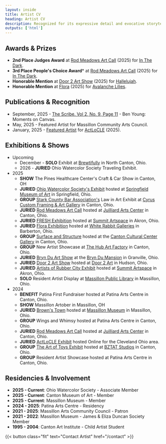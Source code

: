 ```yaml
---
layout: inside
title: Artist CV
heading: Artist CV
description: Recognized for its expressive detail and evocative storytelling. Ben's art has been featured in regional publications, awarded honors, and showcased in solo and group exhibitions. He is an active member of several arts organizations and is committed to fostering creative engagement within his local arts community.
outputs: ['html']
---
```


## Awards & Prizes ##
  * **2nd Place Judges Award** at [Rod Meadows Art Call](https://www.juilliardartscenter.com/rod-meadows-art-call.html) (2025) for [In The Dark](/artwork/in-the-dark/).
  * **3rd Place People's Choice Award*** at [Rod Meadows Art Call](https://www.juilliardartscenter.com/rod-meadows-art-call.html) (2025) for [In The Dark](/artwork/in-the-dark/).
  * **Honorable Mention** at [Door 2 Art Show](https://www.door2art.com/artshow) (2025) for [Hallelujah](/artwork/hallelujah).
  * **Honorable Mention** at [Flora](https://www.whiterabbitgalleries.org/event-details/flora-3rd-annual-juried-exhibition-2025-01-17-16-00) (2025) for [Avalanche Lilies](/artwork/avalanche-lilies).

## Publications & Recognition ##
  * September, 2025 - [The Scribe. Vol 2, No. 9, Page 11](https://the-scribe.org/read-edition.php?file=The+Scribe+19th+Edition.pdf) - Ben Young: Moments on Canvas.
  * May, 2025 - Featured Artist for Massillon Community Arts Council.
  * January, 2025 - [Featured Artist](https://www.instagram.com/p/DFfNgCKuv17/) for [ActLoCLE](https://www.actlocle.org/) (2025).

## Exhibitions & Shows ##

  * Upcoming
    * December - **SOLO** Exhibit at [Brewtifully](https://www.tracydawnbrewer.com) in North Canton, Ohio.
    * 2026 - **JURIED** Ohio Watercolor Society Traveling Exhibit.
  * 2025
    * **SHOW** The Pines Healthcare Center's Craft & Car Show in Canton, OH
    * **JURIED** [Ohio Watercolor Society's Exhibit](https://www.ohiowatercolorsociety.org/watercolor-ohio-2025) hosted at [Springfield Museum of Art](https://www.springfieldart.net) in Springfield, Ohio.
    * **GROUP** [Stark County Bar Association's](https://starkctybar.com) Law in Art Exhibit at [Cyrus Custom Framing & Art Gallery](https://www.cyruscustom.com) in Canton, Ohio.
    * **JURIED**  [Rod Meadows Art Call](https://www.juilliardartscenter.com/rod-meadows-art-call.html) hosted at [Juilliard Arts Center](https://www.juilliardartscenter.com) in Canton, Ohio.
    * **JURIED** [FRESH Exhibition](https://www.summitartspace.org/fresh-2025/) hosted at [Summit Artspace](https://www.summitartspace.org) in Akron, Ohio.
    * **JURIED** [Flora Exhibition](https://www.whiterabbitgalleries.org/event-details/flora-3rd-annual-juried-exhibition-2025-01-17-16-00) hosted at [White Rabbit Galleries](https://www.whiterabbitgalleries.org) in Barberton, Ohio.
    * **GROUP** [Surface and Structure](https://artsinstark.com/surface-and-structure-a-dialogue-in-texture-opens-january-16-at-the-cultural-center-gallery/?fbclid=IwY2xjawHs4upleHRuA2FlbQIxMAABHVuxYcp1388QiP1wHwfzSl_zD5yaXzqCEaEzwQRiffFD4fi50l4KhCRbIQ_aem_y6Loqj6coj59e3x-HEd1yg) hosted at the [Canton Cultural Center Gallery](https://culturalcenterforthearts.com) in Canton, Ohio.
    * **GROUP** New Artist Showcase at [The Hub Art Factory](https://www.thehubcanton.com) in Canton, Ohio.
    * **JURIED** [Bryn Du Art Show](https://www.bryndu.com/bryn-du-art-show) at the [Bryn Du Mansion](https://www.bryndu.com) in Granville, Ohio.
    * **JURIED** [Door 2 Art Show](https://www.door2art.com/artshow) hosted at [Door 2 Art](https://www.door2art.com) in Hudson, Ohio.
    * **JURIED** [Artists of Rubber City Exhibit](https://www.summitartspace.org/aorc-juried-exhibition-2025/) hosted at [Summit Artspace](https://www.summitartspace.org) in Akron, Ohio.
    * **SOLO** Resident Artist Display at [Massillon Public Library](https://www.massillonlibrary.org) in Massillon, Ohio.
  * 2024
    * **BENEFIT** Patina First Fundraiser hosted at Patina Arts Centre in Canton, Ohio.
    * **SHOW** Massillon Artober in Massillon, OH
    * **JURIED**  [Brown's Town](https://paulbrownmuseum.org/exhibits/detail/browns-town-art-inspired-by-ohios-football-heritage) hosted at [Massillon Museum](http://massillonmuseum.org/) in Massillon, Ohio.
    * **GROUP** Wings and Whimsy hosted at Patina Arts Centre in Canton, Ohio.
    * **JURIED**  [Rod Meadows Art Call](https://www.juilliardartscenter.com/ron-meadows-art-call-2024.html) hosted at [Juilliard Arts Center](https://www.juilliardartscenter.com) in Canton, Ohio.
    * **JURIED**  [ActLoCLE Exhibit](https://www.actlocle.org/) hosted Online for the Cleveland Ohio area.
    * **GROUP** [The Art of Toys Exhibit](https://www.facebook.com/events/886574973454122) hosted at [BZTAT Studios](http://bztatstudios.com) in Canton, Ohio.
    * **GROUP** Resident Artist Showcase hosted at Patina Arts Centre in Canton, Ohio.

## Residencies & Involvement ##

  * **2025 - Current**: Ohio Watercolor Society - Associate Member
  * **2025 - Current**: Canton Museum of Art - Member
  * **2025 - Current**: Massillon Museum - Member
  * **2024 - 2025**: Patina Arts Centre - Residency
  * **2021 - 2025**: Massillon Arts Community Council - Patron
  * **2021 - 2022**: Massillon Museum - James & Eliza Duncan Society Member
  * **1995 - 2004**: Canton Art Institute - Child Artist Student

{{< button class="fit" text="Contact Artist" href="/contact" >}}
